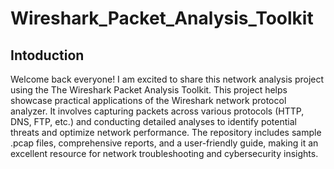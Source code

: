 # Wireshark_Packet_Analysis_Toolkit


Intoduction
----------------------------------------------------
Welcome back everyone! I am excited to share this network analysis project using the The Wireshark Packet Analysis Toolkit. This project helps showcase practical applications of the Wireshark network protocol analyzer. It involves capturing packets across various protocols (HTTP, DNS, FTP, etc.) and conducting detailed analyses to identify potential threats and optimize network performance. The repository includes sample .pcap files, comprehensive reports, and a user-friendly guide, making it an excellent resource for network troubleshooting and cybersecurity insights.

